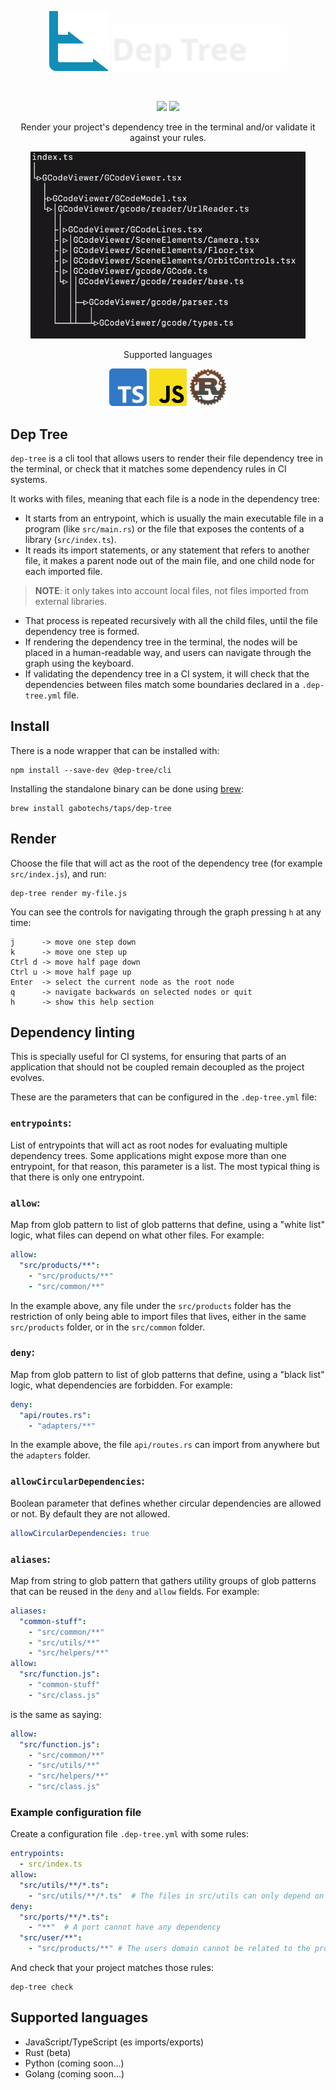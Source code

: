 <p align="center">
    <img height="96" src="./docs/dep-tree.svg"/>
    <img height="74" src="./docs/dep-tree-name.svg"/>
</p>

<br/>

<p align="center">
    <img src="https://coveralls.io/repos/github/gabotechs/dep-tree/badge.svg?branch=main">
    <img src="https://img.shields.io/github/v/release/gabotechs/dep-tree?color=%e535abff">
</p>


<p align="center">
    Render your project's dependency tree in the terminal and/or validate it against your rules.
</p>

<p align="center">
    <img width="440" src="docs/demo.gif" alt="Dependency tree render">
</p>

<p align="center">
    Supported languages
</p>

<p align="center">
    <img width="60" height="60" src="docs/ts-logo.png" alt="TypeScript">
    <img width="60" height="60" src="docs/js-logo.png" alt="JavaScript">
    <img width="60" height="60" src="docs/rust-logo.png" alt="Rust">
</p>

## Dep Tree

`dep-tree` is a cli tool that allows users to render their file dependency tree in the terminal, or
check that it matches some dependency rules in CI systems.

It works with files, meaning that each file is a node in the dependency tree:
- It starts from an entrypoint, which is usually the main executable file in a
program (like `src/main.rs`) or the file that exposes the contents of a library (`src/index.ts`).
- It reads its import statements, or any statement that refers to another file, it makes
a parent node out of the main file, and one child node for each imported file.
> **NOTE**: it only takes into account local files, not files imported from external libraries.
- That process is repeated recursively with all the child files, until the file dependency
tree is formed.
- If rendering the dependency tree in the terminal, the nodes will be placed in a human-readable
way, and users can navigate through the graph using the keyboard.
- If validating the dependency tree in a CI system, it will check that the dependencies between files
match some boundaries declared in a `.dep-tree.yml` file.

## Install

There is a node wrapper that can be installed with:

```shell
npm install --save-dev @dep-tree/cli
```

Installing the standalone binary can be done using [brew](https://brew.sh/index_es):
```shell
brew install gabotechs/taps/dep-tree
```

## Render

Choose the file that will act as the root of the dependency tree (for example `src/index.js`), and run:

```shell
dep-tree render my-file.js
```

You can see the controls for navigating through the graph pressing `h` at any time:

```
j      -> move one step down
k      -> move one step up
Ctrl d -> move half page down
Ctrl u -> move half page up
Enter  -> select the current node as the root node
q      -> navigate backwards on selected nodes or quit
h      -> show this help section
```

## Dependency linting

This is specially useful for CI systems, for ensuring that parts of an application that
should not be coupled remain decoupled as the project evolves.

These are the parameters that can be configured in the `.dep-tree.yml` file:

### `entrypoints`: 
List of entrypoints that will act as root nodes for evaluating multiple
dependency trees. Some applications might expose more than one entrypoint, for that reason,
this parameter is a list. The most typical thing is that there is only one entrypoint.

### `allow`:
Map from glob pattern to list of glob patterns that define, using a "white list"
logic, what files can depend on what other files. For example:
```yml
allow:
  "src/products/**":
    - "src/products/**"
    - "src/common/**"
```
In the example above, any file under the `src/products` folder has the restriction of only
being able to import files that lives, either in the same `src/products` folder, or in the
`src/common` folder.

### `deny`: 
Map from glob pattern to list of glob patterns that define, using a "black list"
logic, what dependencies are forbidden. For example:

```yml
deny:
  "api/routes.rs":
    - "adapters/**"
```

In the example above, the file `api/routes.rs` can import from anywhere but the `adapters` folder.

### `allowCircularDependencies`:

Boolean parameter that defines whether circular dependencies are allowed or not. By default
they are not allowed.

```yml
allowCircularDependencies: true
```

### `aliases`:
Map from string to glob pattern that gathers utility groups of glob patterns that
can be reused in the `deny` and `allow` fields. For example:

```yml
aliases:
  "common-stuff":
    - "src/common/**"
    - "src/utils/**"
    - "src/helpers/**"
allow:
  "src/function.js":
    - "common-stuff"
    - "src/class.js"
```
is the same as saying:

```yml
allow:
  "src/function.js":
    - "src/common/**"
    - "src/utils/**"
    - "src/helpers/**"
    - "src/class.js"
```


### Example configuration file
Create a configuration file `.dep-tree.yml` with some rules:

```yml
entrypoints:
  - src/index.ts
allow:
  "src/utils/**/*.ts":
    - "src/utils/**/*.ts"  # The files in src/utils can only depend on other utils
deny:
  "src/ports/**/*.ts":
    - "**"  # A port cannot have any dependency
  "src/user/**":
    - "src/products/**" # The users domain cannot be related to the products domain
```

And check that your project matches those rules:

```shell
dep-tree check
```

## Supported languages

- JavaScript/TypeScript (es imports/exports)
- Rust (beta)
- Python (coming soon...)
- Golang (coming soon...)
